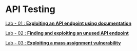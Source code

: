 # API Testing

[Lab - 01 : **Exploiting an API endpoint using documentation**](API%20Testing%2026a3c5d54c768018b1f0ef73ae3e1cb2/Lab%20-%2001%20Exploiting%20an%20API%20endpoint%20using%20document%2026a3c5d54c76804d9cdce2a4a1ebfa70.md)

[Lab - 02 : **Finding and exploiting an unused API endpoint** ](API%20Testing%2026a3c5d54c768018b1f0ef73ae3e1cb2/Lab%20-%2002%20Finding%20and%20exploiting%20an%20unused%20API%20endp%2026a3c5d54c7680ff82ecdb0312e3491d.md)

[Lab - 03 : **Exploiting a mass assignment vulnerability** ](API%20Testing%2026a3c5d54c768018b1f0ef73ae3e1cb2/Lab%20-%2003%20Exploiting%20a%20mass%20assignment%20vulnerabilit%2026a3c5d54c76806caad4faa6950d692c.md)